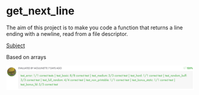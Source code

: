 # get_next_line

The aim of this project is to make you code a function that returns a line ending with a newline, read from a file descriptor.

[Subject](./get_next_line.en.pdf)

Based on arrays

<img src="./moulinette.png" align="center">
